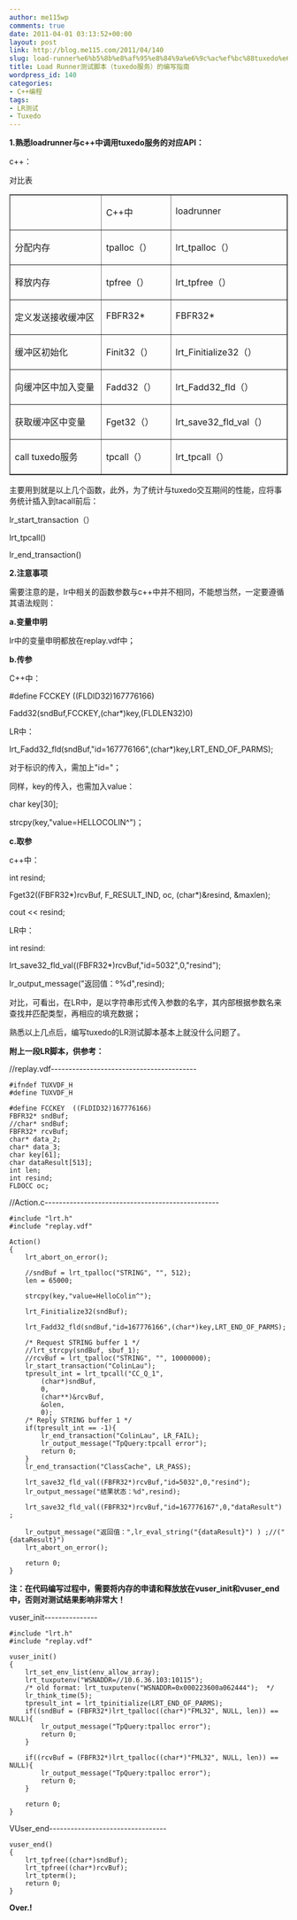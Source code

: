 ```yaml
---
author: me115wp
comments: true
date: 2011-04-01 03:13:52+00:00
layout: post
link: http://blog.me115.com/2011/04/140
slug: load-runner%e6%b5%8b%e8%af%95%e8%84%9a%e6%9c%ac%ef%bc%88tuxedo%e6%9c%8d%e5%8a%a1%ef%bc%89%e7%9a%84%e7%bc%96%e5%86%99%e6%8c%87%e5%8d%97
title: Load Runner测试脚本（tuxedo服务）的编写指南
wordpress_id: 140
categories:
- C++编程
tags:
- LR测试
- Tuxedo
---
```


**1.熟悉loadrunner与c++中调用tuxedo服务的对应API：**

 

c++：

 

对比表     <table cellpadding="0" border="1" cellspacing="0" ><tbody >       <tr >         
<td width="179" valign="top" >
</td>          
<td width="121" valign="top" >           

C++中

        
</td>          
<td width="212" valign="top" >           

loadrunner

        
</td>       </tr>        <tr >         
<td width="179" valign="top" >           

分配内存

        
</td>          
<td width="121" valign="top" >           

tpalloc（）

        
</td>          
<td width="212" valign="top" >           

lrt_tpalloc（）

        
</td>       </tr>        <tr >         
<td width="179" valign="top" >           

释放内存

        
</td>          
<td width="121" valign="top" >           

tpfree（）

        
</td>          
<td width="212" valign="top" >           

lrt_tpfree（）

        
</td>       </tr>        <tr >         
<td width="179" valign="top" >           

定义发送接收缓冲区

        
</td>          
<td width="121" valign="top" >           

FBFR32* 

        
</td>          
<td width="212" valign="top" >           

FBFR32* 

        
</td>       </tr>        <tr >         
<td width="179" valign="top" >           

缓冲区初始化

        
</td>          
<td width="121" valign="top" >           

Finit32（）

        
</td>          
<td width="212" valign="top" >           

lrt_Finitialize32（）

        
</td>       </tr>        <tr >         
<td width="179" valign="top" >           

向缓冲区中加入变量

        
</td>          
<td width="121" valign="top" >           

Fadd32（）

        
</td>          
<td width="212" valign="top" >           

lrt_Fadd32_fld（）

        
</td>       </tr>        <tr >         
<td width="179" valign="top" >           

获取缓冲区中变量

        
</td>          
<td width="121" valign="top" >           

Fget32（）

        
</td>          
<td width="212" valign="top" >           

lrt_save32_fld_val（）

        
</td>       </tr>        <tr >         
<td width="179" valign="top" >           

call tuxedo服务

        
</td>          
<td width="121" valign="top" >           

tpcall（）

        
</td>          
<td width="212" valign="top" >           

lrt_tpcall（）

        
</td>       </tr>     </tbody></table>

 

主要用到就是以上几个函数，此外，为了统计与tuxedo交互期间的性能，应将事务统计插入到tacall前后：

 

lr_start_transaction（）

 

lrt_tpcall()

 

lr_end_transaction()

 

 

**2.注意事项**

 

需要注意的是，lr中相关的函数参数与c++中并不相同，不能想当然，一定要遵循其语法规则：

 

**a.变量申明**

 

lr中的变量申明都放在replay.vdf中；

 

**b.传参**

 

C++中：

 

#define FCCKEY ((FLDID32)167776166)

 

Fadd32(sndBuf,FCCKEY,(char*)key,(FLDLEN32)0)

 

LR中：

 

lrt_Fadd32_fld(sndBuf,"id=167776166",(char*)key,LRT_END_OF_PARMS);

 

对于标识的传入，需加上"id="；

 

同样，key的传入，也需加入value：

 

char key[30];

 

strcpy(key,"value=HELLOCOLIN^")；

 

**c.取参**

 

c++中：

 

int resind;

 

Fget32((FBFR32*)rcvBuf, F_RESULT_IND, oc, (char*)&resind, &maxlen);

 

cout << resind;

 

LR中：

 

int resind:

 

lrt_save32_fld_val((FBFR32*)rcvBuf,"id=5032",0,"resind");

 

lr_output_message("返回值：º%d",resind);

 

对比，可看出，在LR中，是以字符串形式传入参数的名字，其内部根据参数名来查找并匹配类型，再相应的填充数据；

 

熟悉以上几点后，编写tuxedo的LR测试脚本基本上就没什么问题了。

 

**附上一段LR脚本，供参考：**

 

//replay.vdf-----------------------------------------

 
    
    #ifndef TUXVDF_H
    #define TUXVDF_H
    
    #define	FCCKEY	((FLDID32)167776166)
    FBFR32* sndBuf;
    //char* sndBuf;
    FBFR32* rcvBuf;
    char* data_2;
    char* data_3;
    char key[61];
    char dataResult[513];
    int len;
    int resind;
    FLDOCC oc;





//Action.c-------------------------------------------------




    
    #include "lrt.h"
    #include "replay.vdf"
    
    Action()
    {
    	lrt_abort_on_error();
    
    	//sndBuf = lrt_tpalloc("STRING", "", 512);
    	len = 65000;
    
    	strcpy(key,"value=HelloColin^");
    
    	lrt_Finitialize32(sndBuf);
    
    	lrt_Fadd32_fld(sndBuf,"id=167776166",(char*)key,LRT_END_OF_PARMS);
    
    	/* Request STRING buffer 1 */
    	//lrt_strcpy(sndBuf, sbuf_1);
    	//rcvBuf = lrt_tpalloc("STRING", "", 10000000);
    	lr_start_transaction("ColinLau");
    	tpresult_int = lrt_tpcall("CC_Q_1",
    		(char*)sndBuf,
    		0,
    		(char**)&rcvBuf,
    		&olen,
    		0);
    	/* Reply STRING buffer 1 */
    	if(tpresult_int == -1){
    		lr_end_transaction("ColinLau", LR_FAIL);
    		lr_output_message("TpQuery:tpcall error");
    		return 0;
    	}
        lr_end_transaction("ClassCache", LR_PASS);
    
    	lrt_save32_fld_val((FBFR32*)rcvBuf,"id=5032",0,"resind");
    	lr_output_message("结果状态：%d",resind);
    	
    	lrt_save32_fld_val((FBFR32*)rcvBuf,"id=167776167",0,"dataResult") ;
    
        lr_output_message("返回值：",lr_eval_string("{dataResult}") ) ;//("{dataResult}")
    	lrt_abort_on_error();
    	
    	return 0;
    }





**注：在代码编写过程中，需要将内存的申请和释放放在vuser_init和vuser_end中，否则对测试结果影响非常大！**





vuser_init---------------




    
    #include "lrt.h"
    #include "replay.vdf"
    
    vuser_init()
    {
    	lrt_set_env_list(env_allow_array);
    	lrt_tuxputenv("WSNADDR=//10.6.36.103:10115");
    	/* old format: lrt_tuxputenv("WSNADDR=0x000223600a062444");	 */
    	lr_think_time(5);
    	tpresult_int = lrt_tpinitialize(LRT_END_OF_PARMS);
    	if((sndBuf = (FBFR32*)lrt_tpalloc((char*)"FML32", NULL, len)) == NULL){
    		lr_output_message("TpQuery:tpalloc error");
    		return 0;
    	}
    
    	if((rcvBuf = (FBFR32*)lrt_tpalloc((char*)"FML32", NULL, len)) == NULL){
    		lr_output_message("TpQuery:tpalloc error");
    		return 0;
    	}
    	
    	return 0;
    }





VUser_end---------------------------------




    
    vuser_end()
    {
    	lrt_tpfree((char*)sndBuf);
    	lrt_tpfree((char*)rcvBuf);
    	lrt_tpterm();
    	return 0;
    }





**Over.!**
